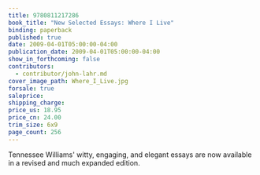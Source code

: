 ```yaml
---
title: 9780811217286
book_title: "New Selected Essays: Where I Live"
binding: paperback
published: true
date: 2009-04-01T05:00:00-04:00
publication_date: 2009-04-01T05:00:00-04:00
show_in_forthcoming: false
contributors:
  - contributor/john-lahr.md
cover_image_path: Where_I_Live.jpg
forsale: true
saleprice:
shipping_charge:
price_us: 18.95
price_cn: 24.00
trim_size: 6x9
page_count: 256
---
```

Tennessee Williams' witty, engaging, and elegant essays are now available in a revised and much expanded edition.

